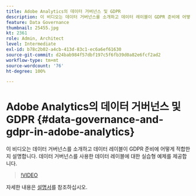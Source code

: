 ```yaml
---
title: Adobe Analytics의 데이터 거버넌스 및 GDPR
description: 이 비디오는 데이터 거버넌스를 소개하고 데이터 레이블이 GDPR 준비에 어떻게 적합한지 설명합니다. 데이터 거버넌스를 사용한 데이터 레이블에 대한 실습형 예제를 제공합니다.
feature: Data Governance
thumbnail: 25455.jpg
kt: 2361
role: Admin, Architect
level: Intermediate
exl-id: b78c2b02-a4cb-413d-83c1-ec6a6ef61630
source-git-commit: d24bab984f57dbf197c5f6fb39d0a82e6fcf2ad2
workflow-type: tm+mt
source-wordcount: '76'
ht-degree: 100%

---
```


# Adobe Analytics의 데이터 거버넌스 및 GDPR {#data-governance-and-gdpr-in-adobe-analytics}

이 비디오는 데이터 거버넌스를 소개하고 데이터 레이블이 GDPR 준비에 어떻게 적합한지 설명합니다. 데이터 거버넌스를 사용한 데이터 레이블에 대한 실습형 예제를 제공합니다.

>[!VIDEO](https://video.tv.adobe.com/v/25455/?quality=12&learn=on)

자세한 내용은 [설명서](https://experienceleague.adobe.com/docs/analytics/admin/data-governance/an-gdpr-overview.html?lang=ko)를 참조하십시오.
